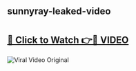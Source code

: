 ## sunnyray-leaked-video 

# <h2><a href="http://freeplayer.one?title=sunnyray-leaked-video&ref=21J">🔗 Click to Watch 👉🔴 VIDEO</a></h2>

<a href="http://freeplayer.one?title=sunnyray-leaked-video&ref=21J" rel="nofollow" data-target="animated-image.originalLink"><img src="https://i.ibb.co.com/xMMVF88/686577567.gif" alt="Viral Video Original" style="max-width: 100%; display: inline-block;" data-target="animated-image.originalImage"></a>

